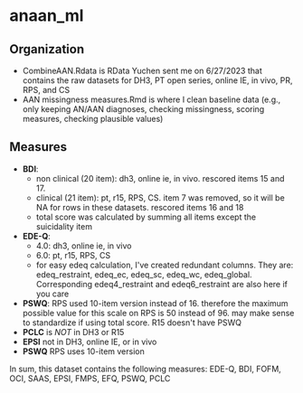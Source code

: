 # anaan_ml

## Organization   
- CombineAAN.Rdata is RData Yuchen sent me on 6/27/2023 that contains the raw datasets for DH3, PT open series, online IE, in vivo, PR, RPS, and CS
- AAN missingness measures.Rmd is where I clean baseline data (e.g., only keeping AN/AAN diagnoses, checking missingness, scoring measures, checking plausible values)

## Measures   
- **BDI**:    
  - non clinical (20 item): dh3, online ie, in vivo. rescored items 15 and 17.   
  - clinical (21 item): pt, r15, RPS, CS. item 7 was removed, so it will be NA for rows in these datasets. rescored items 16 and 18   
  - total score was calculated by summing all items except the suicidality item   
- **EDE-Q**:    
  - 4.0: dh3, online ie, in vivo    
  - 6.0: pt, r15, RPS, CS   
  - for easy edeq calculation, I've created redundant columns. They are: edeq_restraint, edeq_ec, edeq_sc, edeq_wc, edeq_global. Corresponding edeq4_restraint and edeq6_restraint are also here if you care    
- **PSWQ**: RPS used 10-item version instead of 16. therefore the maximum possible value for this scale on RPS is 50 instead of 96. may make sense to standardize if using total score. R15 doesn't have PSWQ    
- **PCLC** is *NOT* in DH3 or R15    
- **EPSI** not in DH3, online IE, or in vivo     
- **PSWQ** RPS uses 10-item version

In sum, this dataset contains the following measures: EDE-Q, BDI, FOFM, OCI, SAAS, EPSI, FMPS, EFQ, PSWQ, PCLC   